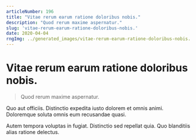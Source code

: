 ```yaml
---
articleNumber: 196
title: "Vitae rerum earum ratione doloribus nobis."
description: "Quod rerum maxime aspernatur."
slug: 'vitae-rerum-earum-ratione-doloribus-nobis.'
date: 2020-04-04
rngImg: ../generated_images/vitae-rerum-earum-ratione-doloribus-nobis..jpg
---
```


# Vitae rerum earum ratione doloribus nobis.

> Quod rerum maxime aspernatur.

Quo aut officiis. Distinctio expedita iusto dolorem et omnis animi. Doloremque soluta omnis eum recusandae quasi.
 Autem tempora voluptas in fugiat. Distinctio sed repellat quia. Quo blanditiis alias ratione delectus.
